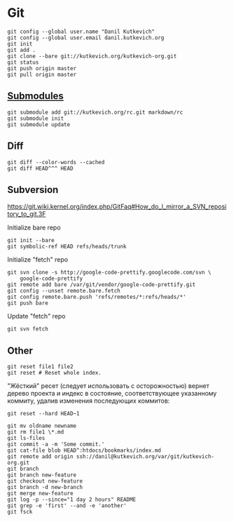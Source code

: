 <!--*- coding: utf-8; -*-->
Git
===

    git config --global user.name "Danil Kutkevich"
    git config --global user.email danil.kutkevich.org
    git init
    git add .
    git clone --bare git://kutkevich.org/kutkevich-org.git
    git status
    git push origin master
    git pull origin master

[Submodules][]
------------

    git submodule add git://kutkevich.org/rc.git markdown/rc
    git submodule init
    git submodule update

[Submodules]: http://progit.org/book/ru/ch5-8.html

Diff
----

    git diff --color-words --cached
    git diff HEAD^^^ HEAD

Subversion
----------

<https://git.wiki.kernel.org/index.php/GitFaq#How_do_I_mirror_a_SVN_repository_to_git.3F>

Initialize bare repo

    git init --bare
    git symbolic-ref HEAD refs/heads/trunk

Initialize "fetch" repo

    git svn clone -s http://google-code-prettify.googlecode.com/svn \
        google-code-prettify
    git remote add bare /var/git/vendor/google-code-prettify.git
    git config --unset remote.bare.fetch
    git config remote.bare.push 'refs/remotes/*:refs/heads/*'
    git push bare

Update "fetch" repo

    git svn fetch

Other
-----

    git reset file1 file2
    git reset # Reset whole index.

"Жёсткий" реcет (следует использовать с осторожностью) вернет дерево
проекта и индекс в состояние, соответствующее указанному коммиту,
удалив изменения последующих коммитов:

    git reset --hard HEAD~1

    git mv oldname newname
    git rm file1 \*.md
    git ls-files
    git commit -a -m 'Some commit.'
    git cat-file blob HEAD^:htdocs/bookmarks/index.md
    git remote add origin ssh://danil@kutkevich.org/var/git/kutkevich-org.git
    git branch
    git branch new-feature
    git checkout new-feature
    git branch -d new-branch
    git merge new-feature
    git log -p --since="1 day 2 hours" README
    git grep -e 'first' --and -e 'another'
    git fsck
